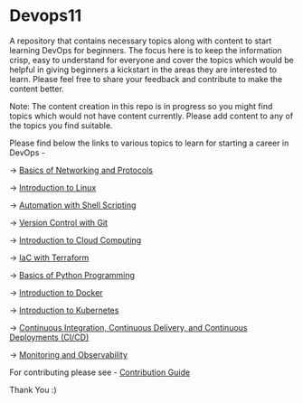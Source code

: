 # Devops11

A repository that contains necessary topics along with content to start learning DevOps for beginners. The focus here is to keep the information crisp, easy to understand for everyone and cover the topics which would be helpful in giving beginners a kickstart in the areas they are interested to learn. Please feel free to share your feedback and contribute to make the content better.

Note: The content creation in this repo is in progress so you might find topics which would not have content currently. Please add content to any of the topics you find suitable.

Please find below the links to various topics to learn for starting a career in DevOps -

&rarr; [Basics of Networking and Protocols](./computer-networking/)

&rarr; [Introduction to Linux](./linux/)

&rarr; [Automation with Shell Scripting](./shell-scripting/)

&rarr; [Version Control with Git](./git/)

&rarr; [Introduction to Cloud Computing](./cloud-computing/)

&rarr; [IaC with Terraform](./terraform/)

&rarr; [Basics of Python Programming](./python)

&rarr; [Introduction to Docker](./docker/)

&rarr; [Introduction to Kubernetes](./kubernetes/)

&rarr; [Continuous Integration, Continuous Delivery, and Continuous Deployments (CI/CD)](./ci-cd/)

&rarr; [Monitoring and Observability](./monitoring-and-observability/)

For contributing please see - [Contribution Guide](./CONTRIBUTING.md)

Thank You :) 






